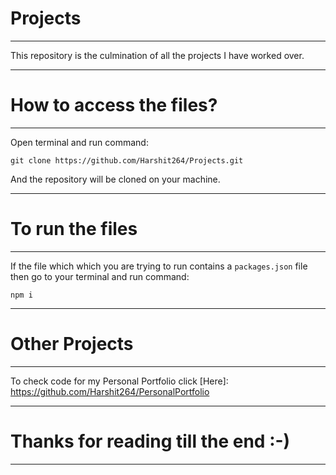 # Projects
***
This repository is the culmination of all the projects I have worked over.
***
# How to access the files?
***
Open terminal and run command:
```
git clone https://github.com/Harshit264/Projects.git
```
And the repository will be cloned on your machine.
***
# To run the files
***
If the file which which you are trying to run contains a `packages.json` file then go to your terminal and run command: 
```
npm i
```
***
# Other Projects
***
To check code for my Personal Portfolio click [Here]: https://github.com/Harshit264/PersonalPortfolio
***
# Thanks for reading till the end :-)
***